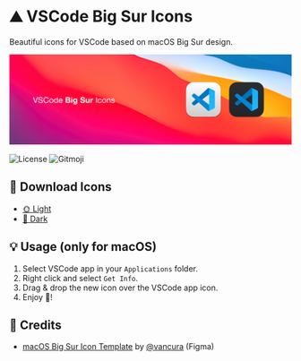 # ⛰️ VSCode Big Sur Icons

Beautiful icons for VSCode based on macOS Big Sur design.

![Preview](preview.png)

![License](https://img.shields.io/github/license/mohouyizme/vscode-big-sur-icons?style=flat-square)
![Gitmoji](https://img.shields.io/badge/gitmoji-%20😜%20😍-FFDD67.svg?style=flat-square)

## 🎨 Download Icons

- [🌞 Light](https://github.com/mohouyizme/vscode-big-sur-icons/blob/master/icons/light.icns)
- [🌙 Dark](https://github.com/mohouyizme/vscode-big-sur-icons/blob/master/icons/dark.icns)

## 💡 Usage (only for macOS)

1. Select VSCode app in your `Applications` folder.
2. Right click and select `Get Info`.
3. Drag & drop the new icon over the VSCode app icon.
4. Enjoy 🎉!

## 🙏 Credits

- [macOS Big Sur Icon Template](https://www.figma.com/community/file/857303226040719059) by [@vancura](https://www.figma.com/@vancura) (Figma)
